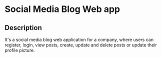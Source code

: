 # Social Media Blog Web app

## Description
It's a social media blog web application for a company, where users can register, login, view posts, create, update and delete posts or update their profile picture.
